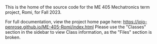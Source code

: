 This is the home of the source code for the ME 405 Mechatronics term project, Romi, for Fall 2023.

For full documentation, view the project home page here: https://jojo-penrose.github.io/ME-405-Romi/index.html
Please use the "Classes" section in the sidebar to view Class information, as the "Files" section is broken.
